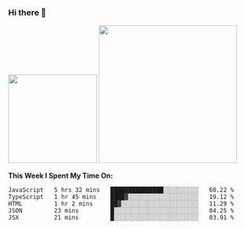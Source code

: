 ### Hi there 👋

<!--
**nestor22/nestor22** is a ✨ _special_ ✨ repository because its `README.md` (this file) appears on your GitHub profile.

Here are some ideas to get you started:

- 🔭 I’m currently working on ...
- 🌱 I’m currently learning ...
- 👯 I’m looking to collaborate on ...
- 🤔 I’m looking for help with ...
- 💬 Ask me about ...
- 📫 How to reach me: ...
- 😄 Pronouns: ...
- ⚡ Fun fact: ...
-->


<img height="180em" src="https://github-readme-stats.vercel.app/api?username=nestor22&show_icons=true&hide_border=true&&count_private=true&include_all_commits=true&theme=radical" />
<img height="280em" src="https://github-readme-stats.vercel.app/api/top-langs/?username=nestor22&layout=compact)](https://github.com/nestor22/github-readme-stats&theme=radical"  />



**This Week I Spent My Time On:**
<!--START_SECTION:waka-->
```text
JavaScript   5 hrs 32 mins   ███████████████░░░░░░░░░░   60.22 % 
TypeScript   1 hr 45 mins    ████▓░░░░░░░░░░░░░░░░░░░░   19.12 % 
HTML         1 hr 2 mins     ██▓░░░░░░░░░░░░░░░░░░░░░░   11.29 % 
JSON         23 mins         █░░░░░░░░░░░░░░░░░░░░░░░░   04.25 % 
JSX          21 mins         █░░░░░░░░░░░░░░░░░░░░░░░░   03.91 % 
```
<!--END_SECTION:waka-->


